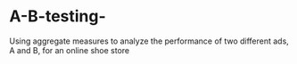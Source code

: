 # A-B-testing- 
Using aggregate measures to analyze the performance of two different ads, A and B, for an online shoe store
